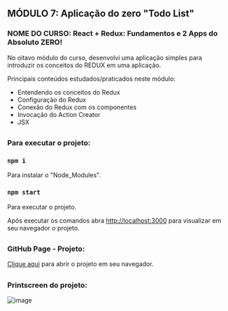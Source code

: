 ## MÓDULO 7: Aplicação do zero "Todo List"

### NOME DO CURSO: React + Redux: Fundamentos e 2 Apps do Absoluto ZERO!

No oitavo módulo do curso, desenvolvi uma aplicação simples para introduzir os conceitos do REDUX em uma aplicação.

Principais conteúdos estudados/praticados neste módulo:

- Entendendo os conceitos do Redux
- Configuração do Redux
- Conexão do Redux com os componentes
- Invocação do Action Creator
- JSX

##

### Para executar o projeto:

### `npm i`
Para instalar o "Node_Modules".

### `npm start`
Para executar o projeto.

Após executar os comandos abra [http://localhost:3000](http://localhost:3000) para visualizar em seu navegador o projeto.

##

### GitHub Page - Projeto:

<a href='https://cesarvargasjr.github.io/Intro_Redux_React/build' target='_blank'>Clique aqui</a> para abrir o projeto em seu navegador.

##

### Printscreen do projeto:

![image](https://user-images.githubusercontent.com/72532360/172466123-1056b226-b19b-4775-bbb7-b3ad69e66fc7.png)

